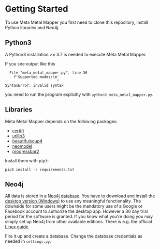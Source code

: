 # Getting Started

To use Meta Metal Mapper you first need to clone this repository, install Python
libraries and Neo4j.

## Python3

A Python3 installation >= 3.7 is needed to execute Meta Metal Mapper.

If you see output like this

      File "meta_metal_mapper.py", line 36
        f'Supported modes:\n'
                            ^
    SyntaxError: invalid syntax

you need to run the program explicitly with `python3 meta_metal_mapper.py`.

## Libraries

Meta Metal Mapper depends on the following packages:
* [certifi](https://certifi.io/en/latest/)
* [urllib3](https://urllib3.readthedocs.io/en/latest/)
* [beautifulsoup4](https://www.crummy.com/software/BeautifulSoup/bs4/doc/)
* [neomodel](https://neomodel.readthedocs.io/en/latest/)
* [progressbar2](https://pypi.org/project/progressbar2/)

Install them with `pip3`:

    pip3 install -r requirements.txt

## Neo4j

All data is stored in a [Neo4j database](https://neo4j.com/product/). You have
to download and install the
[desktop version (Windows)](https://neo4j.com/download/)
to use any meaningful functionality. The downside for some users might be the
mandatory use of a Google or Facebook account to authorize the desktop app.
However a 30 day trial period for the software is granted. If you know what
you're doing you may simply set up Neo4j from other available editions. There is
e.g. the official
[Linux guide](https://neo4j.com/docs/operations-manual/current/installation/linux/debian/).

Fire it up and create a database. Change the database credentials as needed in
`settings.py`.

